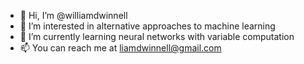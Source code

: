 - 👋 Hi, I’m @williamdwinnell
- 👀 I’m interested in alternative approaches to machine learning
- 🌱 I’m currently learning neural networks with variable computation
- 📫 You can reach me at liamdwinnell@gmail.com

<!---
williamdwinnell/williamdwinnell is a ✨ special ✨ repository because its `README.md` (this file) appears on your GitHub profile.
You can click the Preview link to take a look at your changes.
--->
